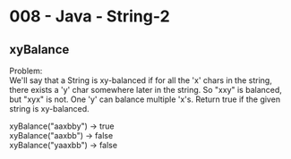 008 - Java - String-2
====================


xyBalance
----------


Problem:  
We'll say that a String is xy-balanced if for all the 'x' chars in the string, there exists a 'y' char somewhere later in the string. So "xxy" is balanced, but "xyx" is not. One 'y' can balance multiple 'x's. Return true if the given string is xy-balanced. 
>
xyBalance("aaxbby") → true  
xyBalance("aaxbb") → false  
xyBalance("yaaxbb") → false  

